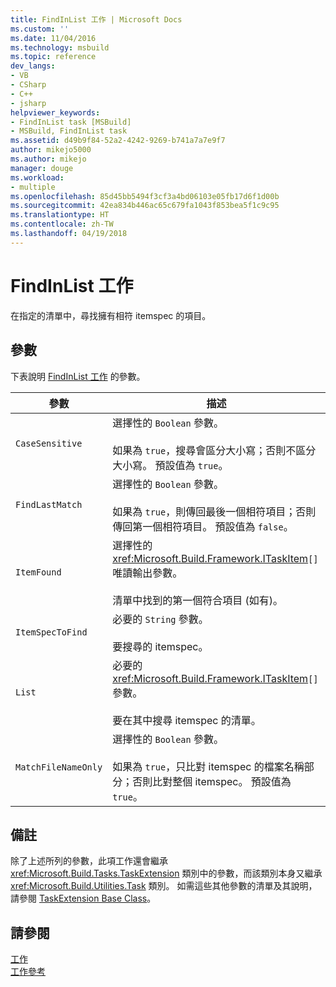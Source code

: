 ```yaml
---
title: FindInList 工作 | Microsoft Docs
ms.custom: ''
ms.date: 11/04/2016
ms.technology: msbuild
ms.topic: reference
dev_langs:
- VB
- CSharp
- C++
- jsharp
helpviewer_keywords:
- FindInList task [MSBuild]
- MSBuild, FindInList task
ms.assetid: d49b9f84-52a2-4242-9269-b741a7a7e9f7
author: mikejo5000
ms.author: mikejo
manager: douge
ms.workload:
- multiple
ms.openlocfilehash: 85d45bb5494f3cf3a4bd06103e05fb17d6f1d00b
ms.sourcegitcommit: 42ea834b446ac65c679fa1043f853bea5f1c9c95
ms.translationtype: HT
ms.contentlocale: zh-TW
ms.lasthandoff: 04/19/2018
---
```

# <a name="findinlist-task"></a>FindInList 工作
在指定的清單中，尋找擁有相符 itemspec 的項目。  
  
## <a name="parameters"></a>參數  
 下表說明 [FindInList 工作](../msbuild/findinlist-task.md) 的參數。  
  
|參數|描述|  
|---------------|-----------------|  
|`CaseSensitive`|選擇性的 `Boolean` 參數。<br /><br /> 如果為 `true`，搜尋會區分大小寫；否則不區分大小寫。 預設值為 `true`。|  
|`FindLastMatch`|選擇性的 `Boolean` 參數。<br /><br /> 如果為 `true`，則傳回最後一個相符項目；否則傳回第一個相符項目。 預設值為 `false`。|  
|`ItemFound`|選擇性的 <xref:Microsoft.Build.Framework.ITaskItem>`[]` 唯讀輸出參數。<br /><br /> 清單中找到的第一個符合項目 (如有)。|  
|`ItemSpecToFind`|必要的 `String` 參數。<br /><br /> 要搜尋的 itemspec。|  
|`List`|必要的 <xref:Microsoft.Build.Framework.ITaskItem>`[]` 參數。<br /><br /> 要在其中搜尋 itemspec 的清單。|  
|`MatchFileNameOnly`|選擇性的 `Boolean` 參數。<br /><br /> 如果為 `true`，只比對 itemspec 的檔案名稱部分；否則比對整個 itemspec。 預設值為 `true`。|  
  
## <a name="remarks"></a>備註  
 除了上述所列的參數，此項工作還會繼承 <xref:Microsoft.Build.Tasks.TaskExtension> 類別中的參數，而該類別本身又繼承 <xref:Microsoft.Build.Utilities.Task> 類別。 如需這些其他參數的清單及其說明，請參閱 [TaskExtension Base Class](../msbuild/taskextension-base-class.md)。  
  
## <a name="see-also"></a>請參閱  
 [工作](../msbuild/msbuild-tasks.md)   
 [工作參考](../msbuild/msbuild-task-reference.md)